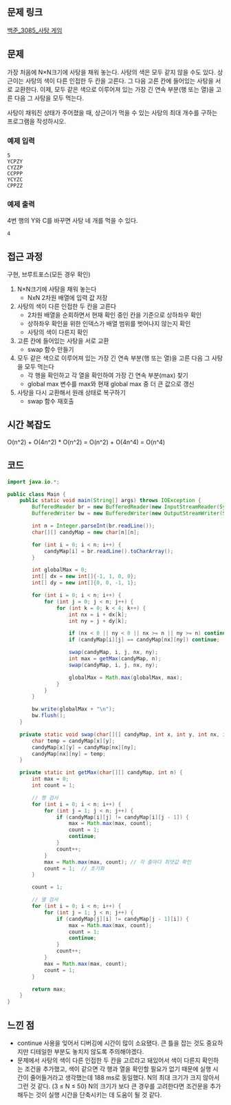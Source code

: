 ## 문제 링크
[백준_3085_사탕 게임](https://www.acmicpc.net/problem/3085)

## 문제
가장 처음에 N×N크기에 사탕을 채워 놓는다. 사탕의 색은 모두 같지 않을 수도 있다. 상근이는 사탕의 색이 다른 인접한 두 칸을 고른다. 그 다음 고른 칸에 들어있는 사탕을 서로 교환한다. 이제, 모두 같은 색으로 이루어져 있는 가장 긴 연속 부분(행 또는 열)을 고른 다음 그 사탕을 모두 먹는다.

사탕이 채워진 상태가 주어졌을 때, 상근이가 먹을 수 있는 사탕의 최대 개수를 구하는 프로그램을 작성하시오.
### 예제 입력
```
5
YCPZY
CYZZP
CCPPP
YCYZC
CPPZZ
```
### 예제 출력
4번 행의 Y와 C를 바꾸면 사탕 네 개를 먹을 수 있다.
```
4
```

## 접근 과정
구현, 브루트포스(모든 경우 확인)

1. N×N크기에 사탕을 채워 놓는다
   - NxN 2차원 배열에 입력 값 저장
2. 사탕의 색이 다른 인접한 두 칸을 고른다
   - 2차원 배열을 순회하면서 현재 확인 중인 칸을 기준으로 상하좌우 확인
   - 상하좌우 확인을 위한 인덱스가 배열 범위를 벗어나지 않는지 확인
   - 사탕의 색이 다른지 확인
3. 고른 칸에 들어있는 사탕을 서로 교환
   - swap 함수 만들기
4. 모두 같은 색으로 이루어져 있는 가장 긴 연속 부분(행 또는 열)을 고른 다음 그 사탕을 모두 먹는다
   - 각 행을 확인하고 각 열을 확인하여 가장 긴 연속 부분(max) 찾기
   - global max 변수를 max와 현재 global max 중 더 큰 값으로 갱신
5. 사탕을 다시 교환해서 원래 상태로 복구하기
   - swap 함수 재호출

## 시간 복잡도
O(n^2) + O(4n^2) * O(n^2) = O(n^2) + O(4n^4) = O(n^4)

## 코드
```java
import java.io.*;

public class Main {
    public static void main(String[] args) throws IOException {
        BufferedReader br = new BufferedReader(new InputStreamReader(System.in));
        BufferedWriter bw = new BufferedWriter(new OutputStreamWriter(System.out));

        int n = Integer.parseInt(br.readLine());
        char[][] candyMap = new char[n][n];

        for (int i = 0; i < n; i++) {
            candyMap[i] = br.readLine().toCharArray();
        }

        int globalMax = 0;
        int[] dx = new int[]{-1, 1, 0, 0};
        int[] dy = new int[]{0, 0, -1, 1};

        for (int i = 0; i < n; i++) {
            for (int j = 0; j < n; j++) {
                for (int k = 0; k < 4; k++) {
                    int nx = i + dx[k];
                    int ny = j + dy[k];

                    if (nx < 0 || ny < 0 || nx >= n || ny >= n) continue;
                    if (candyMap[i][j] == candyMap[nx][ny]) continue;

                    swap(candyMap, i, j, nx, ny);
                    int max = getMax(candyMap, n);
                    swap(candyMap, i, j, nx, ny);

                    globalMax = Math.max(globalMax, max);
                }
            }
        }

        bw.write(globalMax + "\n");
        bw.flush();
    }

    private static void swap(char[][] candyMap, int x, int y, int nx, int ny) {
        char temp = candyMap[x][y];
        candyMap[x][y] = candyMap[nx][ny];
        candyMap[nx][ny] = temp;
    }

    private static int getMax(char[][] candyMap, int n) {
        int max = 0;
        int count = 1;

        // 행 검사
        for (int i = 0; i < n; i++) {
            for (int j = 1; j < n; j++) {
                if (candyMap[i][j] != candyMap[i][j - 1]) {
                    max = Math.max(max, count);
                    count = 1;
                    continue;
                }
                count++;
            }
            max = Math.max(max, count); // 각 줄마다 최댓값 확인
            count = 1;  // 초기화
        }

        count = 1;

        // 열 검사
        for (int i = 0; i < n; i++) {
            for (int j = 1; j < n; j++) {
                if (candyMap[j][i] != candyMap[j - 1][i]) {
                    max = Math.max(max, count);
                    count = 1;
                    continue;
                }
                count++;
            }
            max = Math.max(max, count);
            count = 1;
        }

        return max;
    }
}
```

## 느낀 점
- continue 사용을 잊어서 디버깅에 시간이 많이 소요됐다. 큰 틀을 잡는 것도 중요하지만 디테일한 부분도 놓치지 않도록 주의해야겠다.
- 문제에서 사탕의 색이 다른 인접한 두 칸을 고르라고 돼있어서 색이 다른지 확인하는 조건을 추가했고, 색이 같으면 각 행과 열을 확인할 필요가 없기 때문에 실행 시간이 줄어들거라고 생각했는데 188 ms로 동일했다. N의 최대 크기가 크지 않아서 그런 것 같다. (3 ≤ N ≤ 50) N의 크기가 보다 큰 경우를 고려한다면 조건문을 추가해두는 것이 실행 시간을 단축시키는 데 도움이 될 것 같다.
